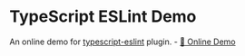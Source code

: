 # TypeScript ESLint Demo

An online demo for [typescript-eslint](https://github.com/typescript-eslint/typescript-eslint) plugin. - [🚀 Online Demo](https://yeonjuan.github.io/typescript-eslint-demo/)

